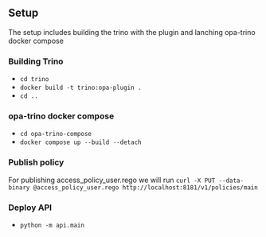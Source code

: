 ## Setup
The setup includes building the trino with the plugin and lanching opa-trino docker compose

### Building Trino
- `cd trino`
- `docker build -t trino:opa-plugin .`
- `cd ..`
### opa-trino docker compose
- `cd opa-trino-compose`
- `docker compose up --build --detach`

### Publish policy
For publishing access_policy_user.rego we will run
`curl -X PUT --data-binary @access_policy_user.rego http://localhost:8181/v1/policies/main`

### Deploy API
- `python -m api.main`